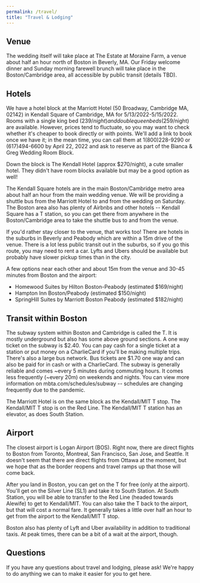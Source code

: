 ```yaml
---
permalink: /travel/
title: "Travel & Lodging"
---
```


## Venue

The wedding itself will take place at The Estate at Moraine Farm, a venue about half an hour north of Boston in Beverly, MA.  Our Friday welcome dinner and Sunday morning farewell brunch will take place in the Boston/Cambridge area, all accessible by public transit (details TBD).


## Hotels
We have a hotel block at the Marriott Hotel (50 Broadway, Cambridge MA, 02142) in Kendall Square of Cambridge, MA for 5/13/2022-5/15/2022.  Rooms with a single king bed ($239/night) and double queen beds ($259/night) are available.  However, prices tend to fluctuate, so you may want to check whether it's cheaper to book directly or with points.  We'll add a link to book once we have it; in the mean time, you can call them at 1(800)228-9290 or (617)494-6600 by April 22, 2022 and ask to reserve as part of the Bianca & Greg Wedding Room Block.

Down the block is The Kendall Hotel (approx $270/night), a cute smaller hotel.  They didn't have room blocks available but may be a good option as well!

The Kendall Square hotels are in the main Boston/Cambridge metro area about half an hour from the main wedding venue.  We will be providing a shuttle bus from the Marriott Hotel to and from the wedding on Saturday.  The Boston area also has plenty of Airbnbs and other hotels -- Kendall Square has a T station, so you can get there from anywhere in the Boston/Cambridge area to take the shuttle bus to and from the venue.


If you'd rather stay closer to the venue, that works too!  There are hotels in the suburbs in Beverly and Peabody which are within a 15m drive of the venue.  There is a lot less public transit out in the suburbs, so if you go this route, you may need to rent a car.  Lyfts and Ubers should be available but probably have slower pickup times than in the city.

A few options near each other and about 15m from the venue and 30-45 minutes from Boston and the airport:
* Homewood Suites by Hilton Boston-Peabody (estimated $169/night)
* Hampton Inn Boston/Peabody (estimated $150/night)
* SpringHill Suites by Marriott Boston Peabody (estimated $182/night)


## Transit within Boston

The subway system within Boston and Cambridge is called the T.  It is mostly underground but also has some above ground sections.  A one way ticket on the subway is $2.40.  You can pay cash for a single ticket at a station or put money on a CharlieCard if you'll be making multiple trips.  There's also a large bus network.  Bus tickets are $1.70 one way and can also be paid for in cash or with a CharlieCard.  The subway is generally reliable and comes ~every 5 minutes during commuting hours.  It comes less frequently (~every 20m) on weekends and nights.  You can view more information on mbta.com/schedules/subway -- schedules are changing frequently due to the pandemic.

The Marriott Hotel is on the same block as the Kendall/MIT T stop.  The Kendall/MIT T stop is on the Red Line.  The Kendall/MIT T station has an elevator, as does South Station.  


## Airport
The closest airport is Logan Airport (BOS).  Right now, there are direct flights to Boston from Toronto, Montreal, San Francisco, San Jose, and Seattle.  It doesn't seem that there are direct flights from Ottawa at the moment, but we hope that as the border reopens and travel ramps up that those will come back.

After you land in Boston, you can get on the T for free (only at the airport).  You'll get on the Silver Line (SL1) and take it to South Station.  At South Station, you will be able to transfer to the Red Line (headed towards Alewife) to get to Kendall/MIT.  You can also take the T back to the airport, but that will cost a normal fare.  It generally takes a little over half an hour to get from the airport to the Kendall/MIT T stop.

Boston also has plenty of Lyft and Uber availability in addition to traditional taxis.  At peak times, there can be a bit of a wait at the airport, though.


## Questions
If you have any questions about travel and lodging, please ask!  We're happy to do anything we can to make it easier for you to get here.